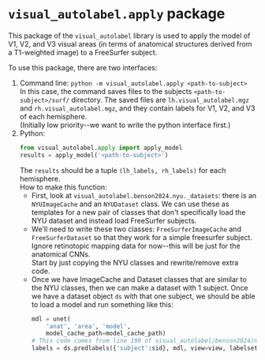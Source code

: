 # `visual_autolabel.apply` package

This package of the `visual_autolabel` library is used to apply the
model of V1, V2, and V3 visual areas (in terms of anatomical structures
derived from a T1-weighted image) to a FreeSurfer subject.

To use this package, there are two interfaces:
1. Command line: `python -m visual_autolabel.apply <path-to-subject>`  
   In this case, the command saves files to the subjects `<path-to-subject>/surf/`
   directory. The saved files are `lh.visual_autolabel.mgz` and `rh.visual_autolabel.mgz`,
   and they contain labels for V1, V2, and V3 of each hemisphere.  
   (Initially low priority--we want to write the python interface first.)
2. Python:  
   ```python
   from visual_autolabel.apply import apply_model
   results = apply_model('<path-to-subject>')
   ```
   The `results` should be a tuple `(lh_labels, rh_labels)` for each
   hemisphere.  
   How to make this function:
   * First, look at `visual_autolabel.benson2024.nyu._datasets`: there is an
     `NYUImageCache` and an `NYUDataset` class. We can use these as templates
     for a new pair of classes that don't specifically load the NYU dataset
     and instead load FreeSurfer subjects.
   * We'll need to write these two classes: `FreeSurferImageCache` and
     `FreeSurferDataset` so that they work for a simple freesurfer subject.
     Ignore retinotopic mapping data for now--this will be just for the anatomical
     CNNs.  
     Start by just copying the NYU classes and rewrite/remove extra code.
   * Once we have ImageCache and Dataset classes that are similar to the
     NYU classes, then we can make a dataset with 1 subject. Once we have a dataset
     object `ds` with that one subject, we should be able to load a model and run
     something like this:
     ```python
     mdl = unet(
         'anat', 'area', 'model',
         model_cache_path=model_cache_path)
     # This code comes from line 199 of visual_autolabel/benson2024/nyu/_core.py
     labels = ds.predlabels({'subject':sid}, mdl, view=view, labelsets=labelsets)
     ```
     
